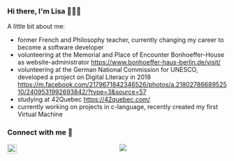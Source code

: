 ### Hi there, I'm Lisa 🙋🏼‍♀️

A little bit about me:

- former French and Philosophy teacher, currently changing my career to become a software developer 
- volunteering at the Memorial and Place of Encounter Bonhoeffer-House as website-administrator https://www.bonhoeffer-haus-berlin.de/visit/
- volunteering at the German National Commission for UNESCO, developed a project on Digital Literacy in 2018 https://m.facebook.com/2179671842346526/photos/a.2180278668952510/2409531992693842/?type=3&source=57 
- studying at 42Quebec https://42quebec.com/
- currently working on projects in c-language, recently created my first Virtual Machine 

### Connect with me 🤝

<a href="https://www.linkedin.com/in/lisa-frank-887463158/">
  <img align="left" alt="Lisa Frank's Linkedin" width="22px" src="https://raw.githubusercontent.com/peterthehan/peterthehan/master/assets/linkedin.svg" />

  
<div id="header" align="center">
<img src="https://media.giphy.com/media/1sgetPM00wWqJpVUTl/giphy.gif"/>
</div>

  
<!---
liz753/liz753 is a ✨ special ✨ repository because its `README.md` (this file) appears on your GitHub profile.
You can click the Preview link to take a look at your changes.
--->
